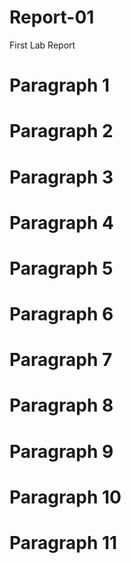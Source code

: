 # Report-01
First Lab Report

# Paragraph 1

# Paragraph 2

# Paragraph 3

# Paragraph 4

# Paragraph 5

# Paragraph 6

# Paragraph 7

# Paragraph 8

# Paragraph 9

# Paragraph 10

# Paragraph 11
